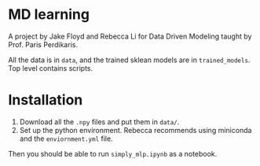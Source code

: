 # MD learning

A project by Jake Floyd and Rebecca Li for Data Driven Modeling taught by Prof. Paris Perdikaris.

All the data is in `data`, and the trained sklean models are in `trained_models`. Top level contains scripts.


# Installation
1. Download all the `.npy` files and put them in `data/`.
2. Set up the python environment. Rebecca recommends using miniconda and the `enviornment.yml` file.

Then you should be able to run `simply_mlp.ipynb` as a notebook.
